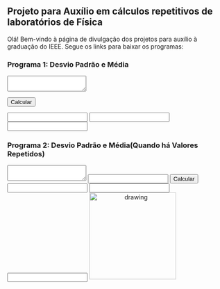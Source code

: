 ## Projeto para Auxílio em cálculos repetitivos de laboratórios de Física

Olá! Bem-vindo à página de divulgação dos projetos para auxílio à graduação do IEEE. Segue os links para baixar os programas:


### Programa 1: Desvio Padrão e Média<!--(https://github.com/rafaelsiqueira100/ProjetoLabFisica/raw/gh-pages/desvio_padrao.zip)-->
<textarea id="input"></textarea>
<button onclick="main();">Calcular</button>

<input type="text" id="desvio_padrao" readonly>
<input type="text" id="media" readonly>
<input type="text" id="desvio_padrao_media" readonly>

### Programa 2: Desvio Padrão e Média(Quando há Valores Repetidos)<!--(https://github.com/rafaelsiqueira100/ProjetoLabFisica/raw/gh-pages/desvio_padrao_repetidos.zip)-->
<textarea id="valores"></textarea>
<input type="number" id="n">
<button onclick="main2();">Calcular</button>

<input type="text" id="desvio_padrao" readonly>
<input type="text" id="media" readonly>
<input type="text" id="desvio_padrao_media" readonly>


<!--[Logo](https://user-images.githubusercontent.com/20904543/178299055-027d25c3-5855-4793-b3d0-8dd10b66976a.png)-->
<img src="https://user-images.githubusercontent.com/20904543/178299055-027d25c3-5855-4793-b3d0-8dd10b66976a.png" alt="drawing" width="200" style="text-align: center"/>
<script
>
  
    function main() {
  let desvio_padrao, i, media, somatoria, somatoria_dp, valor, valores, valores_string; 
  somatoria = 0;
  valores = [];
  input = document.getElementById("input");
  valores_string = input.split(' ');

  for (i=0; i<valores_string.length; i= i+1) {
    valor_string = valores_string[i];
    valor = Number.parseFloat(valor_string);
    somatoria += valor;
    valores[i] = valor;
  }

  media = somatoria / i;
  somatoria_dp = 0;

  for (i=0; i<valores.length; i=i+1) {
    valor = valores[i];
    somatoria_dp += Math.pow(valor - media, 2);
  }

  desvio_padrao = Math.sqrt(somatoria_dp / i);
  document.getElementById("desvio_padrao") = desvio_padrao;
  document.getElementById("media") = media;
  document.getElementById("desvio_padrao_media") = desvio_padrao/(Math.sqrt(i));
}
    
  function main2(){
      let desvio_padrao, i, media, n, qtd_tentativas, somatoria, somatoria_dp, valor, valores;
  n = document.getElementById("n");
  i = 0;
  somatoria = 0;
  valores_string = document.getElementById("valores");
  valores = valores_string.split("/\r?\n/");
  let k = 0;
  while (i < n) {
    campos = valores[k].split(' ');
    qtd_tentativas = Number.parseInt(campos[0]);
    valor = Number.parseFloat(campos[1]);
    somatoria += valor * qtd_tentativas;

    for (let j=0; j<qtd_tentativas; j++) {
      valores[valores.length] = valor;
    }

    i += qtd_tentativas;
    k += 1;
  }

  media = somatoria / n;
  somatoria_dp = 0;

  for (let k=0; k<valores.length; k++) {
    valor = valores[k];
    somatoria_dp += Math.pow(valor - media, 2);
  }

  desvio_padrao = Math.sqrt(somatoria_dp / n);
  document.getElementById("desvio_padrao").text = desvio_padrao.toString();
  document.getElementById("media").text = media.toString();
  document.getElementById("desvio_padrao_media") = desvio_padrao/(Math.sqrt(n));


  }
 
</script>
